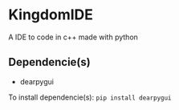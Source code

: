 # KingdomIDE
A IDE to code in c++ made with python

## Dependencie(s)
- dearpygui

To install dependencie(s):
`pip install dearpygui`
